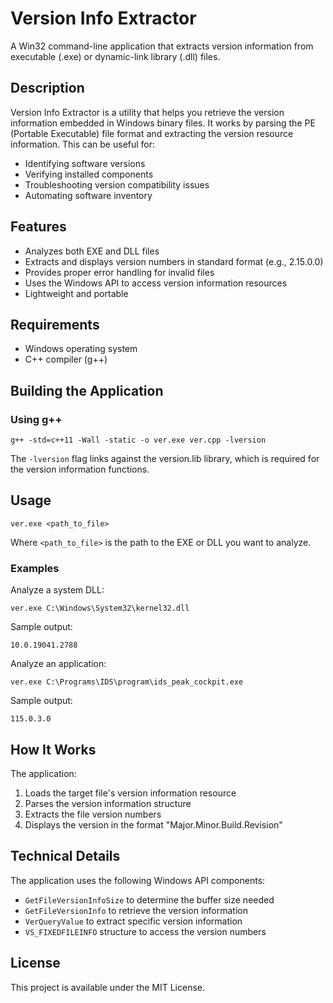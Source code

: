 # Version Info Extractor

A Win32 command-line application that extracts version information from executable (.exe) or dynamic-link library (.dll) files.

## Description

Version Info Extractor is a utility that helps you retrieve the version information embedded in Windows binary files. It works by parsing the PE (Portable Executable) file format and extracting the version resource information. This can be useful for:

- Identifying software versions
- Verifying installed components
- Troubleshooting version compatibility issues
- Automating software inventory

## Features

- Analyzes both EXE and DLL files
- Extracts and displays version numbers in standard format (e.g., 2.15.0.0)
- Provides proper error handling for invalid files
- Uses the Windows API to access version information resources
- Lightweight and portable

## Requirements

- Windows operating system
- C++ compiler (g++)

## Building the Application

### Using g++

```
g++ -std=c++11 -Wall -static -o ver.exe ver.cpp -lversion
```

The `-lversion` flag links against the version.lib library, which is required for the version information functions.

## Usage

```
ver.exe <path_to_file>
```

Where `<path_to_file>` is the path to the EXE or DLL you want to analyze.

### Examples

Analyze a system DLL:

```
ver.exe C:\Windows\System32\kernel32.dll
```

Sample output:
```
10.0.19041.2788
```

Analyze an application:

```
ver.exe C:\Programs\IDS\program\ids_peak_cockpit.exe
```

Sample output:
```
115.0.3.0
```

## How It Works

The application:

1. Loads the target file's version information resource
2. Parses the version information structure
3. Extracts the file version numbers
4. Displays the version in the format "Major.Minor.Build.Revision"

## Technical Details

The application uses the following Windows API components:

- `GetFileVersionInfoSize` to determine the buffer size needed
- `GetFileVersionInfo` to retrieve the version information
- `VerQueryValue` to extract specific version information
- `VS_FIXEDFILEINFO` structure to access the version numbers

## License

This project is available under the MIT License.
